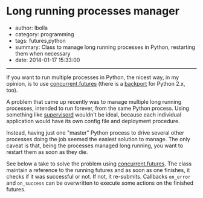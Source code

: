 # Long running processes manager

- author: lbolla
- category: programming
- tags: futures,python
- summary: Class to manage long running processes in Python, restarting them
  when necessary
- date: 2014-01-17 15:33:00

----------------

If you want to run multiple processes in Python, the nicest way, in my opinion,
is to use [concurrent.futures][1] (there is a [backport][2] for Python 2.x, too).

A problem that came up recently was to manage multiple long running processes,
intended to run forever, from the same Python process. Using something like
[supervisord][3] wouldn't be ideal, because each individual application would
have its own config file and deployment procedure.

Instead, having just one "master" Python process to drive several other
processes doing the job seemed the easiest solution to manage. The only caveat
is that, being the processes managed long running, you want to restart them as
soon as they die.

See below a take to solve the problem using [concurrent.futures][1]. The class
maintain a reference to the running futures and as soon as one finishes, it
checks if it was successful or not. If not, it re-submits. Callbacks `on_error`
and `on_success` can be overwritten to execute some actions on the finished
futures.

<script src="https://gist.github.com/8475101.js?file=process_manager.py"></script>

   [1]: http://docs.python.org/3.4/library/concurrent.futures.html
   [2]: https://pypi.python.org/pypi/futures
   [3]: http://supervisord.org/
